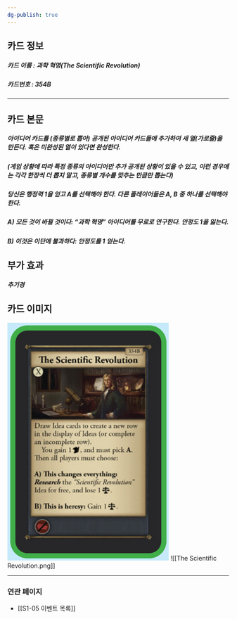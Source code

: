 ```yaml
---
dg-publish: true
---
```

## 카드 정보
##### 카드 이름 : 과학 혁명(The Scientific Revolution)
##### 카드번호  : 354B
---
## 카드 본문
##### 아이디어 카드를 (종류별로 뽑아) 공개된 아이디어 카드들에 추가하여 새 열(가로줄)을 만든다. 혹은 미완성된 열이 있다면 완성한다.  
##### (게임 상황에 따라 특정 종류의 아이디어만 추가 공개된 상황이 있을 수 있고, 이런 경우에는 각각 한장씩 더 뽑지 말고, 종류별 개수를 맞추는 만큼만 뽑는다)  
##### 당신은 행정력 1을 얻고 A를 선택해야 한다. 다른 플레이어들은 A, B 중 하나를 선택해야 한다.

##### A) 모든 것이 바뀔 것이다: “과학 혁명” 아이디어를 무료로 연구한다. 안정도 1을 잃는다.

##### B) 이것은 이단에 불과하다: 안정도를 1 얻는다.

## 부가 효과
##### 추기경

## 카드 이미지
<img src="\Assets\The Scientific Revolution.png"/>
![[The Scientific Revolution.png]]

--- 
### 연관 페이지
- [[S1-05 이벤트 목록]]
